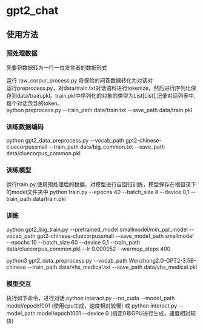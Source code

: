# gpt2_chat

## 使用方法

### 预处理数据
先要将数据转为一行一位发言者的数据形式  

  运行 raw_corpur_process.py 将保险的问答数据转化为对话对  
  运行preprocess.py，对data/train.txt对话语料进行tokenize，然后进行序列化保存到data/train.pkl。train.pkl中序列化的对象的类型为List[List],记录对话列表中,每个对话包含的token。  
  python preprocess.py --train_path data/train.txt --save_path data/train.pkl


### 训练数据编码
python gpt2_data_preprocess.py --vocab_path gpt2-chinese-cluecorpussmall --train_path data/big_common.txt --save_path data/cluecorpus_common.pkl


### 训练模型
运行train.py,使用预处理后的数据，对模型进行自回归训练，模型保存在根目录下的model文件夹中
python train.py --epochs 40 --batch_size 8 --device 0,1 --train_path data/train.pkl

### 训练
python gpt2_big_train.py --pretrained_model smallmodel/min_ppl_model  --vocab_path gpt2-chinese-cluecorpussmall --save_model_path smallmodel --epochs 10 --batch_size 60 --device 0,1 --train_path data/cluecorpus_common.pkl --lr 0.000052 --warmup_steps 400


python3 gpt2_data_preprocess.py --vocab_path Wenzhong2.0-GPT2-3.5B-chinese --train_path data/vhs_medical.txt --save_path data/vhs_medical.pkl

###  模型交互
执行如下命令，进行对话
python interact.py --no_cuda --model_path model/epoch1001  (使用cpu生成，速度相对较慢)
或
python interact.py --model_path model/epoch1001  --device 0 (指定0号GPU进行生成，速度相对较快)





